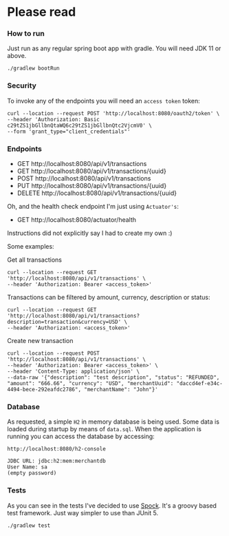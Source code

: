 # Please read

### How to run

Just run as any regular spring boot app with gradle. You will need JDK 11 or above. 

```
./gradlew bootRun
```

### Security

To invoke any of the endpoints you will need an `access token` token:

```
curl --location --request POST 'http://localhost:8080/oauth2/token' \
--header 'Authorization: Basic c29tZS1jbGllbnQtaWQ6c29tZS1jbGllbnQtc2VjcmV0' \
--form 'grant_type="client_credentials"'
```

### Endpoints

- GET http://localhost:8080/api/v1/transactions
- GET http://localhost:8080/api/v1/transactions/{uuid}
- POST http://localhost:8080/api/v1/transactions
- PUT http://localhost:8080/api/v1/transactions/{uuid}
- DELETE http://localhost:8080/api/v1/transactions/{uuid}

Oh, and the health check endpoint I'm just using `Actuator's`:

- GET http://localhost:8080/actuator/health
  
Instructions  did not explicitly say I had to create my own :)

Some examples:

Get all transactions
```
curl --location --request GET 'http://localhost:8080/api/v1/transactions' \
--header 'Authorization: Bearer <access_token>'
```

Transactions can be filtered by amount, currency, description or status:
```
curl --location --request GET 'http://localhost:8080/api/v1/transactions?description=transaction&currency=USD' \
--header 'Authorization: <access_token>'
```

Create new transaction
```
curl --location --request POST 'http://localhost:8080/api/v1/transactions' \
--header 'Authorization: Bearer <access_token>' \
--header 'Content-Type: application/json' \
--data-raw '{"description": "test description", "status": "REFUNDED", "amount": "666.66", "currency": "USD", "merchantUuid": "daccd4ef-e34c-4494-bece-292eafdc2786", "merchantName": "John"}'
```

### Database

As requested, a simple `H2` in memory database is being used. Some data is loaded during startup by means of `data.sql`. When the application is running you can access the database by accessing:

```
http://localhost:8080/h2-console

JDBC URL: jdbc:h2:mem:merchantdb
User Name: sa
(empty password)
```

### Tests 

As you can see in the tests I've decided to use [Spock](https://spockframework.org/spock/docs/1.3/all_in_one.html#_getting_started). It's a groovy based test framework. Just way simpler to use than JUnit 5.

```
./gradlew test
```

